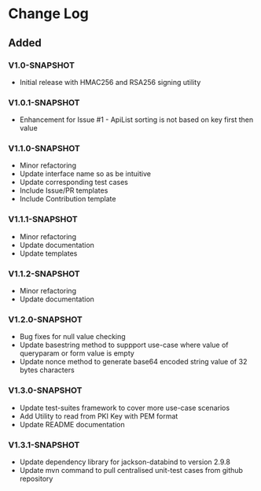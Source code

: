 # Change Log

## Added 
### V1.0-SNAPSHOT
+ Initial release with HMAC256 and RSA256 signing utility
### V1.0.1-SNAPSHOT
+ Enhancement for Issue #1 - ApiList sorting is not based on key first then value
### V1.1.0-SNAPSHOT
+ Minor refactoring
+ Update interface name so as be intuitive 
+ Update corresponding test cases
+ Include Issue/PR templates
+ Include Contribution template
### V1.1.1-SNAPSHOT
+ Minor refactoring
+ Update documentation
+ Update templates
### V1.1.2-SNAPSHOT
+ Minor refactoring
+ Update documentation
### V1.2.0-SNAPSHOT
+ Bug fixes for null value checking
+ Update basestring method to suppport use-case where value of queryparam or form value is empty
+ Update nonce method to generate base64 encoded string value of 32 bytes characters
### V1.3.0-SNAPSHOT
+ Update test-suites framework to cover more use-case scenarios
+ Add Utility to read from PKI Key with PEM format
+ Update README documentation
### V1.3.1-SNAPSHOT
+ Update dependency library for jackson-databind to version 2.9.8
+ Update mvn command to pull centralised unit-test cases from github repository